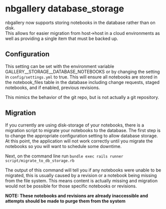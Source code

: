 # nbgallery database_storage
nbgallery now supports storing notebooks in the database rather than on disk.  
This allows for easier migration from host->host in a cloud environments as well
as providing a single item that must be backed up.


## Configuration
This setting can be set with the environment variable GALLERY__STORAGE__DATABASE_NOTEBOOKS
or by changing the setting in `config/settings.yml` to true.  This will ensure
all notebooks are stored in the notebook_files table in the database including
change requests, staged notebooks, and if enabled, previous revisions.

This mimics the behavior of the git repo, but is not actually a git repository.

## Migration
If you currently are using disk-storage of your notebooks, there is a migration
script to migrate your notebooks to the database.  The first step is to change the
appropriate configuration setting to allow database storage.  At this point, the application
will not work correctly until you migrate the notebooks so you will want to schedule some downtime.

Next, on the command line run `bundle exec rails runner script/migrate_to_db_storage.rb`

The output of this command will tell you if any notebooks were unable to be migrated, this is usually caused by
a revision or a notebook being missing from the file system. This means content is actually missing
and migration would not be possible for those specific notebooks or revisions.

**NOTE: These notebooks and revisions are already inaccessible and attempts should be made to purge them from the system**
